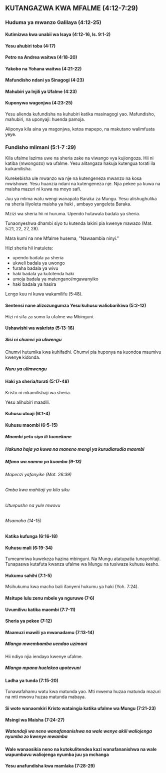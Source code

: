 ## KUTANGAZWA KWA MFALME (4:12-7:29)

### Huduma ya mwanzo Galilaya (4:12-25)

#### Kutimizwa kwa unabii wa Isaya (4:12-16, Is. 9:1-2)

#### Yesu ahubiri toba (4:17)

#### Petro na Andrea waitwa (4:18-20)

#### Yakobo na Yohana waitwa (4:21-22)

#### Mafundisho ndani ya Sinagogi (4:23)

#### Mahubiri ya Injili ya Ufalme (4:23)

#### Kuponywa wagonjwa (4:23-25)

Yesu alienda kufundisha na kuhubiri katika masinagogi yao. Mafundisho, mahubiri, na uponyaji: huenda pamoja.

Aliponya kila aina ya magonjwa, kotoa mapepo, na makutano walimfuata yeye.

### Fundisho mlimani (5:1-7 :29)

Kila ufalme lazima uwe na sheria zake na viwango vya kujiongoza. Hii ni katiba (mwongozo) wa ufalme. Yesu alitangaza hakuja kutengua torati ila kuikamilisha.

Kurekebisha ule mwanzo wa nje na kutengeneza mwanzo na kosa mwishowe. Yesu huanzia ndani na kutengeneza nje. Njia pekee ya kuwa na maisha mazuri ni kuwa na moyo safi.

Juu ya mlima watu wengi wanapata Baraka za Mungu. Yesu alishughulika na sheria iliyoleta maisha ya haki , ambayo yangeleta Baraka.

Mzizi wa sheria hii ni huruma. Upendo hutawala badala ya sheria.

Tunaonyeshwa dhambi siyo tu kutenda lakini pia kwenye mawazo (Mat. 5:21, 22, 27, 28).

Mara kumi na nne Mfalme husema, "Nawaambia ninyi."
 
Hizi sheria hii inatuleta:

* upendo badala ya sheria
* ukweli badala ya uwongo
* furaha badala ya wivu
* haki badala ya kutotenda haki
* umoja badala ya matengano/mgawanyiko
* haki badala ya hasira

Lengo kuu ni kuwa wakamilifu (5:48).

#### Sentensi nane alizozungumza Yesu kuhusu waliobarikiwa (5:2-12)

Hizi ni sifa za somo la ufalme wa Mbinguni.

#### Ushawishi wa wakristo (5:13-16)

##### Sisi ni chumvi ya uliwengu

Chumvi hutumika kwa kuhifadhi. Chumvi pia huponya na kuondoa maumivu kwenye kidonda.

##### Nuru ya ulimwengu

#### Haki ya sheria/torati (5:17-48)

Kristo ni mkamilishaji wa sheria.

Yesu alihubiri maadili.

#### Kuhusu utoaji (6:1-4)

#### Kuhusu maombi (6:5-15)

##### Maombi yetu siyo ili tuonekane

##### Hakuna haja ya kuwa na maneno mengi ya kurudiarudia maombi

##### Mfano wa namna ya kuomba (9-13)

###### Mapenzi yafanyike (Mat. 26:39)

###### Omba kwa mahitaji ya kila siku

###### Utuepushe na yule mwovu

###### Msamaha (14-15)

#### Katika kufunga (6:16-18)

#### Kuhusu mali (6:19-34)

Tumeamriwa kuwekeza hazina mbinguni. Na Mungu atatupatia tunayohitaji. Tunapaswa kutafuta kwanza ufalme wa Mungu na tusiwaze kuhusu kesho.

#### Hukumu sahihi (7:1-5)

Msihukumu kwa macho bali ifanyeni hukumu ya haki (Yoh. 7:24).

#### Msitupe lulu zenu mbele ya nguruwe (7:6)

#### Uvumilivu katika maombi (7:7-11)

#### Sheria ya pekee (7:12)

#### Maamuzi mawili ya mwanadamu (7:13-14)

##### Mlango mwembamba uendao uzimani

Hii ndiyo njia iendayo kwenye ufalme.

##### Mlango mpana huelekea upotevuni

#### Ladha ya tunda (7:15-20)

Tunawafahamu watu kwa matunda yao. Mti mwema huzaa matunda mazuri na mti mwovu huzaa matunda mabaya.

#### Si wote wanaomkiri Kristo wataingia katika ufalme wa Mungu (7:21-23)

#### Msingi wa Maisha (7:24-27)

##### Watendaji wa neno wanafananishwa na wale wenye akili waliojenga nyumba zo kwenye mwamba

#### Wale wanaosikia neno na kutokulitendea kazi wanafananishwa na wale wapumbavu waliojenga nyumba juu ya mchanga

#### Yesu anafundisha kwa mamlaka (7:28-29)
